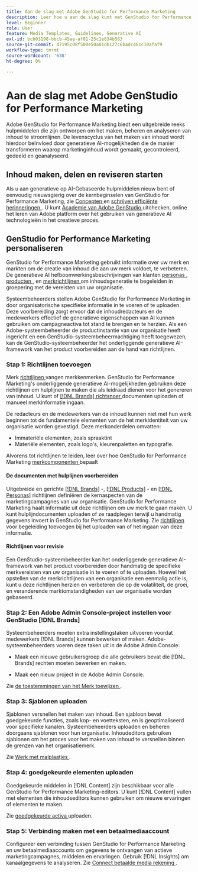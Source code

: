 ```yaml
---
title: Aan de slag met Adobe GenStudio for Performance Marketing
description: Leer hoe u aan de slag kunt met GenStudio for Performance Marketing om marketinginhoud te genereren die op het merk is afgestemd en het campagnebeheer te versnellen.
level: Beginner
role: User
feature: Media Templates, Guidelines, Generative AI
exl-id: bcb03198-bbcb-45ae-af01-25c1e834b563
source-git-commit: 47195c08f500e50a01db127c6badc461c10afaf9
workflow-type: tm+mt
source-wordcount: '638'
ht-degree: 0%

---
```


# Aan de slag met Adobe GenStudio for Performance Marketing

Adobe GenStudio for Performance Marketing biedt een uitgebreide reeks hulpmiddelen die zijn ontworpen om het maken, beheren en analyseren van inhoud te stroomlijnen. De levenscyclus van het maken van inhoud wordt hierdoor beïnvloed door generatieve AI-mogelijkheden die de manier transformeren waarop marketinginhoud wordt gemaakt, gecontroleerd, gedeeld en geanalyseerd.

## Inhoud maken, delen en reviseren starten

Als u aan generatieve op AI-Gebaseerde hulpmiddelen nieuw bent of eenvoudig nieuwsgierig over de kernbeginselen van GenStudio for Performance Marketing, zie [ Concepten ](/help/user-guide/concepts.md) en [ schrijven efficiënte herinneringen ](/help/user-guide/effective-prompts.md). U kunt [ Academie van Adobe GenStudio ](https://learningmanager.adobe.com/genstudioacademy) uitchecken, online het leren van Adobe platform over het gebruiken van generatieve AI technologieën in het creatieve proces.

## GenStudio for Performance Marketing personaliseren

GenStudio for Performance Marketing gebruikt informatie over uw merk en markten om de creatie van inhoud die aan uw merk voldoet, te verbeteren. De generatieve AI hefboomwerkingsbeschrijvingen van klanten [ personas ](/help/user-guide/guidelines/personas.md), [ producten ](/help/user-guide/guidelines/products.md), en [ merkrichtlijnen ](/help/user-guide/guidelines/overview.md) om inhoudsgeneratie te begeleiden in groepering met de vereisten van uw organisatie.

Systeembeheerders stellen Adobe GenStudio for Performance Marketing in door organisatorische specifieke informatie in te voeren of te uploaden. Deze voorbereiding zorgt ervoor dat de inhoudredacteurs en de medewerkers effectief de generatieve eigenschappen van AI kunnen gebruiken om campagneactiva tot stand te brengen en te herzien. Als een Adobe-systeembeheerder de productinstantie van uw organisatie heeft ingericht en een GenStudio-systeembeheermachtiging heeft toegewezen, kan de GenStudio-systeembeheerder het onderliggende generatieve AI-framework van het product voorbereiden aan de hand van richtlijnen.

### Stap 1: Richtlijnen toevoegen

Merk [ richtlijnen ](/help/user-guide/guidelines/overview.md) vangen merkkenmerken. GenStudio for Performance Marketing&#39;s onderliggende generatieve AI-mogelijkheden gebruiken deze richtlijnen om hulplijnen te maken die als leidraad dienen voor het genereren van inhoud. U kunt of [[!DNL Brands]  richtsnoer ](/help/user-guide/guidelines/brands.md) documenten uploaden of manueel merkinformatie ingaan.

De redacteurs en de medewerkers van de inhoud kunnen niet met hun werk beginnen tot de fundamentele elementen van de het merkidentiteit van uw organisatie [ ](/help/user-guide/guidelines/brands.md) worden gevestigd. Deze merkonderdelen omvatten:

* Immateriële elementen, zoals spraaktint
* Materiële elementen, zoals logo&#39;s, kleurenpaletten en typografie.

Alvorens tot richtlijnen te leiden, leer over hoe GenStudio for Performance Marketing [ merkcomponenten ](/help/user-guide/guidelines/brands.md) bepaalt

#### De documenten met hulplijnen voorbereiden

Uitgebreide en gerichte [[!DNL Brands]](/help/user-guide/guidelines/brands.md) -, [[!DNL Products]](/help/user-guide/guidelines/products.md) - en [[!DNL Personas]](/help/user-guide/guidelines/personas.md) richtlijnen definiëren de kernaspecten van de marketingcampagnes van uw organisatie. GenStudio for Performance Marketing haalt informatie uit deze richtlijnen om uw merk te gaan maken. U kunt hulplijndocumenten uploaden of ze raadplegen terwijl u handmatig gegevens invoert in GenStudio for Performance Marketing. Zie [ richtlijnen ](/help/user-guide/guidelines/overview.md) voor begeleiding toevoegen bij het uploaden van of het ingaan van deze informatie.

#### Richtlijnen voor revisie

Een GenStudio-systeembeheerder kan het onderliggende generatieve AI-framework van het product voorbereiden door handmatig de specifieke merkvereisten van uw organisatie in te voeren of te uploaden. Hoewel het opstellen van de merkrichtlijnen van een organisatie een eenmalig actie is, kunt u deze richtlijnen herzien en verbeteren die op de volatiliteit, de groei, en veranderende marktomstandigheden van uw organisatie worden gebaseerd.

### Stap 2: Een Adobe Admin Console-project instellen voor GenStudio [!DNL Brands]

Systeembeheerders moeten extra instellingstaken uitvoeren voordat medewerkers [!DNL Brands] kunnen bewerken of maken. Adobe-systeembeheerders voeren deze taken uit in de Adobe Admin Console:

* Maak een nieuwe gebruikersgroep die alle gebruikers bevat die [!DNL Brands] rechten moeten bewerken en maken.

* Maak een nieuw project in de Adobe Admin Console.

Zie [ de toestemmingen van het Merk toewijzen ](configure-brand-permissions.md).

### Stap 3: Sjablonen uploaden

Sjablonen versnellen het maken van inhoud. Een sjabloon bevat goedgekeurde functies, zoals kop- en voetteksten, en is geoptimaliseerd voor specifieke kanalen. Systeembeheerders uploaden en beheren doorgaans sjablonen voor hun organisatie. Inhoudeditors gebruiken sjablonen om het proces voor het maken van inhoud te versnellen binnen de grenzen van het organisatiemerk.

Zie [ Werk met malplaatjes ](/help/user-guide/content/use-templates.md).

### Stap 4: goedgekeurde elementen uploaden

Goedgekeurde middelen in [!DNL Content] zijn beschikbaar voor alle GenStudio for Performance Marketing-editors. U kunt [!DNL Content] vullen met elementen die inhoudseditors kunnen gebruiken om nieuwe ervaringen of elementen te maken.

Zie [ goedgekeurde activa ](/help/user-guide/content/manage-assets.md) uploaden.

### Stap 5: Verbinding maken met een betaalmediaaccount

Configureer een verbinding tussen GenStudio for Performance Marketing en uw betaalmediaaccounts om gegevens te ontvangen van actieve marketingcampagnes, middelen en ervaringen. Gebruik [!DNL Insights] om kanaalgegevens te analyseren. Zie [ Connect betaalde media rekening ](/help/user-guide/connectors/connect-channel.md).
